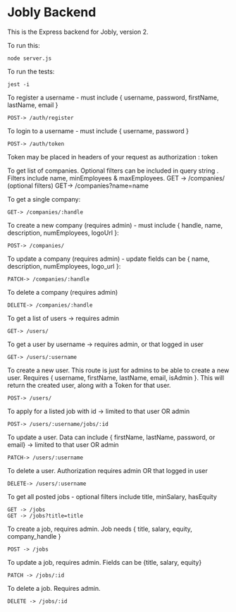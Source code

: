 # Jobly Backend

This is the Express backend for Jobly, version 2.

To run this:

    node server.js
    
To run the tests:

    jest -i

To register a username - must include { username, password, firstName, lastName, email }

    POST-> /auth/register

To login to a username - must include { username, password }

    POST-> /auth/token

Token may be placed in headers of your request as authorization : token

To get list of companies. Optional filters can be included in query string . Filters include name, minEmployees & maxEmployees.
    GET -> /companies/
    (optional filters) GET-> /companies?name=name

To get a single company:

    GET-> /companies/:handle

To create a new company (requires admin) - must include { handle, name, description, numEmployees, logoUrl }:

    POST-> /companies/

To update a company (requires admin) - update fields can be { name, description, numEmployees, logo_url }:

    PATCH-> /companies/:handle

To delete a company (requires admin) 

    DELETE-> /companies/:handle

To get a list of users -> requires admin

    GET-> /users/

To get a user by username -> requires admin, or that logged in user

    GET-> /users/:username

To create a new user. This route is just for admins to be able to create a new user. Requires { username, firstName, lastName, email, isAdmin }. This will return the created user, along with a Token for that user.

    POST-> /users/

To apply for a listed job with id -> limited to that user OR admin

    POST-> /users/:username/jobs/:id

To update a user. Data can include { firstName, lastName, password, or email} -> limited to that user OR admin

    PATCH-> /users/:username

To delete a user. Authorization requires admin OR that logged in user

    DELETE-> /users/:username

To get all posted jobs - optional filters include title, minSalary, hasEquity

    GET -> /jobs
    GET -> /jobs?title=title

To create a job, requires admin. Job needs { title, salary, equity, company_handle }

    POST -> /jobs

To update a job, requires admin. Fields can be {title, salary, equity}

    PATCH -> /jobs/:id

To delete a job. Requires admin.

    DELETE -> /jobs/:id




